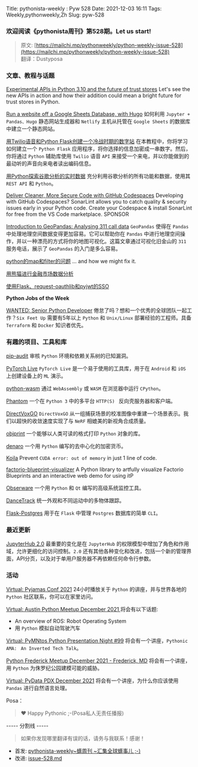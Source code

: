 Title: pythonista-weekly : Pyw 528
Date: 2021-12-03 16:11
Tags: Weekly,pythonweekly,Zh 
Slug: pyw-528


### 欢迎阅读《pythonista周刊》第528期。Let us start!


>原文: [https://mailchi.mp/pythonweekly/python-weekly-issue-528](https://mailchi.mp/pythonweekly/python-weekly-issue-528)  
>翻译：Dustyposa

### 文章、教程与话题


[Experimental APIs in Python 3.10 and the future of trust stores](https://sethmlarson.dev/blog/2021-11-27/experimental-python-3.10-apis-and-trust-stores)
Let's see the new APIs in action and how their addition could mean a bright future for trust stores in Python.

[Run a website off a Google Sheets Database, with Hugo](https://www.markhansen.co.nz/build-a-website-off-a-google-sheets-database-using-hugo-netlify/)
如何利用 `Jupyter + Pandas、Hugo` 静态网站生成器和 `Netlify` 主机从托管在 `Google Sheets` 的数据库中建立一个静态网站。

[用Twilio语音和Python Flask创建一个冷战时期的数字站](https://www.twilio.com/blog/cold-war-numbers-station-twilio-voice-python-flask)
在本教程中，你将学习如何建立一个 `Python Flask` 应用程序，将你选择的信息加密成一串数字。然后，你将通过 `Python` 辅助库使用 `Twilio` 语音 `API` 来接受一个来电，并以你能做到的最动听的声音向来电者读出编码信息。

[用Python探索谷歌分析的实时数据](https://martinheinz.dev/blog/62)
充分利用谷歌分析的所有功能和数据，使用其 `REST API` 和 `Python`。

[Deliver Cleaner, More Secure Code with GitHub Codespaces](https://www.sonarlint.org/vscode?utm_medium=paid&utm_source=pythonweekly&utm_campaign=python&utm_content=sponsoredlink-dec2)
Developing with GitHub Codespaces? SonarLint allows you to catch quality & security issues early in your Python code. Create your Codespace & install SonarLint for free from the VS Code marketplace. SPONSOR

[Introduction to GeoPandas: Analysing 311 call data](https://lucytalksdata.com/introduction-to-geopandas-analysing-311-call-data/)
`GeoPandas` 使得在 `Pandas` 中处理地理空间数据变得更加容易。它可以帮助你在 `Pandas` 中进行地理空间操作，并以一种漂亮的方式将你的地图可视化。这篇文章通过可视化旧金山的 `311` 服务电话，展示了 `GeoPandas` 的入门是多么容易。

[python的map和filter的问题](https://www.abhinavomprakash.com/posts/python-map-filter/)
… and how we might fix it.

[用熊猫进行金融市场数据分析](https://www.wrighters.io/financial-market-data-analysis-with-pandas/)

[使用Flask、request-oauthlib和pyjwt的SSO](https://papyrus.so/@digitalmeadow/[python]-sso-using-flask,-requests-oauthlib-and-pyjwt)

**Python Jobs of the Week**

[WANTED: Senior Python Developer](https://bit.ly/SrPythonDeveloper)
倦怠了吗？想和一个优秀的全球团队一起工作？`Six Feet Up` 需要有5年以上 `Python` 和 `Unix/Linux` 部署经验的工程师。具备 `Terraform` 和 `Docker` 知识者优先。

### 有趣的项目、工具和库

[pip-audit](https://github.com/trailofbits/pip-audit)
审核 `Python` 环境和依赖关系树的已知漏洞。

[PyTorch Live](https://pytorch.org/live/)
`PyTorch Live` 是一个易于使用的工具库，用于在 `Android` 和 `iOS` 上创建设备上的 `ML` 演示。

[python-wasm](https://github.com/ethanhs/python-wasm)
通过 `WebAssembly` 或 `WASM` 在浏览器中运行 `CPython`。

[Phantom](https://github.com/EONRaider/BCA-Phantom)
一个在 `Python 3` 中的多平台 `HTTP(S) ` 反向壳服务器和客户端。

[DirectVoxGO](https://github.com/sunset1995/DirectVoxGO)
`DirectVoxGO` 从一组捕获场景的校准图像中重建一个场景表示。我们以超快的收敛速度实现了与 `NeRF` 相媲美的新视角合成质量。

[objprint](https://github.com/gaogaotiantian/objprint)
一个能够以人类可读的格式打印 `Python` 对象的库。

[denaro](https://github.com/denaro-coin/denaro)
一个用 `Python` 编写的去中心化的加密货币。

[Koila](https://github.com/rentruewang/koila)
Prevent `CUDA error: out of memory` in just 1 line of code. 

[factorio-blueprint-visualizer](https://github.com/piebro/factorio-blueprint-visualizer)
A Python library to artfully visualize Factorio Blueprints and an interactive web demo for using itP

[Obserware](https://gitlab.com/t0xic0der/obserware)
一个用 `Python` 和 `Qt` 编写的高级系统监控工具。

[DanceTrack](https://github.com/DanceTrack/DanceTrack)
统一外观和不同运动中的多物体跟踪。

[Flask-Postgres](https://github.com/dwreeves/Flask-Postgres)
用于在 `Flask` 中管理 `Postgres` 数据库的简单 `CLI`。

### 最近更新

[JupyterHub 2.0](https://blog.jupyter.org/jupyterhub-2-0-7a038715e96d)
最重要的变化是在 `JupyterHub` 的权限模型中增加了角色和作用域，允许更细化的访问控制。`2.0` 还有其他各种变化和改进，包括一个新的管理界面，API分页，以及对于单用户服务器不再依赖任何命令行参数。

### 活动

[Virtual: Pyjamas Conf 2021](https://pyjamas.live/)
24小时播放关于 `Python` 的讲座，并与世界各地的 `Python` 社区联系，你可以在家里访问。

[Virtual: Austin Python Meetup December 2021 ](https://www.meetup.com/austinpython/events/280975466)
将会有以下话题:

- An overview of ROS: Robot Operating System
- 用 `Python` 模拟自动驾驶汽车


[Virtual: PyMNtos Python Presentation Night #99](https://www.meetup.com/PyMNtos-Twin-Cities-Python-User-Group/events/282167067/)
将会有一个讲座，`Pythonic AMA:` ` An Inverted Tech Talk`。

[Python Frederick Meetup December 2021 - Frederick, MD](https://www.meetup.com/python-frederick/events/282132970/)
将会有一个讲座，用 `Python` 为侏罗纪公园建模可能的威胁。

[Virtual: PyData PDX December 2021](https://www.meetup.com/PyData-PDX/events/280668064/)
将会有一个讲座，为什么你应该使用 `Pandas` 进行自然语言处理。

Posa：

> ❤️ Happy Pythonic ;-(Posa私人无责任播报)  


----- 分割线 -----

> 如果你发现哪里翻译有误的话，请务与我联系！感谢！


- 首发: [pythonista-weekly~蠎周刊 ~汇集全球蠎事儿 ;-)](http://weekly.pychina.org/python-weekly/pyw-528.html)
- 改进: [issue-528.md](https://github.com/PyChina/weekly/blob/master/content/python-weekly/issue%23528.md)

